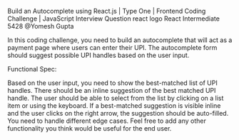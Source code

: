 Build an Autocomplete using React.js | Type One | Frontend Coding Challenge | JavaScript Interview Question
react logo
React
Intermediate
5428
@Yomesh Gupta

In this coding challenge, you need to build an autocomplete that will act as a payment page where users can enter their UPI. The autocomplete form should suggest possible UPI handles based on the user input.

Functional Spec:

Based on the user input, you need to show the best-matched list of UPI handles.
There should be an inline suggestion of the best matched UPI handle.
The user should be able to select from the list by clicking on a list item or using the keyboard.
If a best-matched suggestion is visible inline and the user clicks on the right arrow, the suggestion should be auto-filled.
You need to handle different edge cases.
Feel free to add any other functionality you think would be useful for the end user.
